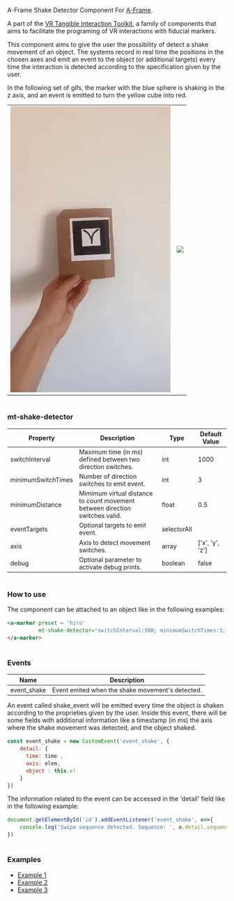  A-Frame Shake Detector Component
For [A-Frame](https://aframe.io). 

A part of the [VR Tangible Interaction Toolkit](../), a family of components that aims to facilitate the programing of VR interactions with fiducial markers.

This component aims to give the user the possibility of detect a shake movement of an object. The systems record in real time the positions in the chosen axes and emit an event to the object (or additional targets) every time the interaction is detected according to the specification given by the user.

In the following set of gifs, the marker with the blue sphere is shaking in the z axis, and an event is emitted to turn the yellow cube into red.

|||
|------------|-------------|
|![](images/shake_gif.gif) |  ![](images/shake_gif_vr.gif) | 


#
### mt-shake-detector

| Property | Description | Type | Default Value |
| -------- | ----------------- | ---- |------------- |
| switchInterval | Maximum time (in ms) defined between two direction switches. | int |   1000     |
| minimumSwitchTimes | Number of direction switches to emit event. | int | 3 |
| minimumDistance | Mimimum virtual distance to count movement between direction switches valid. | float | 0.5 |
| eventTargets | Optional targets to emit event. | selectorAll |  |
| axis | Axis to detect movement switches. | array | ['x', 'y', 'z'] |
| debug | Optional parameter to activate debug prints. | boolean  |false |
#
### How to use
The component can be attached to an object like in the following examples:
```html
<a-marker preset = 'hiro'  
          mt-shake-detector="switchInterval:500; minimumSwitchTimes:3; minimumDistance:0.3; eventTargets:#id; axis:y; debug:true;">
</a-marker>
```
#
### Events
| Name | Description |
| -------- | ----------------- |
| event_shake | Event emited when  the shake movement's detected. |

An event called shake_event will be emitted every time the object is shaken according to the proprieties given by the user.
Inside this event, there will be some fields with additional information like a timestamp (in ms) the axis where the shake movement was detected, and the object shaked.
```js
const event_shake = new CustomEvent('event_shake', {
    detail: {
      time: time ,
      axis: elem,
      object : this.el
    }
})
```
The information related to the event can be accessed in the 'detail' field like in the following example:

```js
document.getElementById('id').addEventListener('event_shake', e=>{
    console.log('Swipe sequence detected. Sequence: ', e.detail.sequenceIndex, ', ', e.detail.sequence, '. Time: ', e.detail.time)
})
```


#
### Examples

* [Example 1](examples/example1.html)
* [Example 2](examples/example2.html)
* [Example 3](examples/example3.html)
